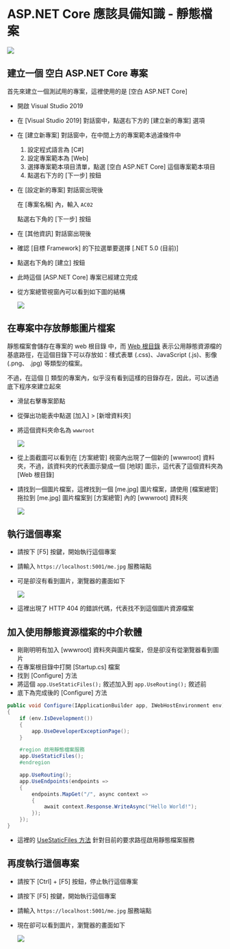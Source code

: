 # ASP.NET Core 應該具備知識 - 靜態檔案

![](../Images/x130.png)

## 建立一個 空白 ASP.NET Core 專案

首先來建立一個測試用的專案，這裡使用的是 [空白 ASP.NET Core]

* 開啟 Visual Studio 2019
* 在 [Visual Studio 2019] 對話窗中，點選右下方的 [建立新的專案] 選項
* 在 [建立新專案] 對話窗中，在中間上方的專案範本過濾條件中
  
  1. 設定程式語言為 [C#]
  2. 設定專案範本為 [Web]
  3. 選擇專案範本項目清單，點選 [空白 ASP.NET Core] 這個專案範本項目
  4. 點選右下方的 [下一步] 按鈕

* 在 [設定新的專案] 對話窗出現後

  在 [專案名稱] 內，輸入 `AC02`

  點選右下角的 [下一步] 按鈕

* 在 [其他資訊] 對話窗出現後
* 確認 [目標 Framework] 的下拉選單要選擇 [.NET 5.0 (目前)]
* 點選右下角的 [建立] 按鈕

* 此時這個 [ASP.NET Core] 專案已經建立完成
* 從方案總管視窗內可以看到如下圖的結構

  ![](../Images/x131.png)

## 在專案中存放靜態圖片檔案

靜態檔案會儲存在專案的 web 根目錄 中，而 [Web 根目錄](https://docs.microsoft.com/zh-tw/aspnet/core/fundamentals/?view=aspnetcore-5.0&tabs=windows#web-root&WT.mc_id=DT-MVP-5002220) 表示公用靜態資源檔的基底路徑，在這個目錄下可以存放如：樣式表單 (.css)、JavaScript (.js)、影像 (.png、 .jpg) 等類型的檔案。

不過，在這個 [] 類型的專案內，似乎沒有看到這樣的目錄存在，因此，可以透過底下程序來建立起來

* 滑鼠右擊專案節點
* 從彈出功能表中點選 [加入] > [新增資料夾]
* 將這個資料夾命名為 `wwwroot`

  ![](../Images/x132.png)

* 從上面截圖可以看到在 [方案總管] 視窗內出現了一個新的 [wwwroot] 資料夾，不過，該資料夾的代表圖示變成一個 [地球] 圖示，這代表了這個資料夾為 [Web 根目錄]
* 請找到一個圖片檔案，這裡找到一個 [me.jpg] 圖片檔案，請使用 [檔案總管] 拖拉到 [me.jpg] 圖片檔案到 [方案總管] 內的 [wwwroot] 資料夾

  ![](../Images/x133.png)

## 執行這個專案

* 請按下 [F5] 按鍵，開始執行這個專案
* 請輸入 `https://localhost:5001/me.jpg` 服務端點
* 可是卻沒有看到圖片，瀏覽器的畫面如下

  ![](../Images/x134.png)

* 這裡出現了 HTTP 404 的錯誤代碼，代表找不到這個圖片資源檔案

## 加入使用靜態資源檔案的中介軟體

* 剛剛明明有加入 [wwwroot] 資料夾與圖片檔案，但是卻沒有從瀏覽器看到圖片
* 在專案根目錄中打開 [Startup.cs] 檔案
* 找到 [Configure] 方法
* 將這個 `app.UseStaticFiles();` 敘述加入到 `app.UseRouting();` 敘述前
* 底下為完成後的 [Configure] 方法

```csharp
public void Configure(IApplicationBuilder app, IWebHostEnvironment env)
{
    if (env.IsDevelopment())
    {
        app.UseDeveloperExceptionPage();
    }

    #region 啟用靜態檔案服務
    app.UseStaticFiles();
    #endregion

    app.UseRouting();
    app.UseEndpoints(endpoints =>
    {
        endpoints.MapGet("/", async context =>
        {
            await context.Response.WriteAsync("Hello World!");
        });
    });
}
```

* 這裡的 [UseStaticFiles 方法](https://docs.microsoft.com/zh-tw/dotnet/api/microsoft.aspnetcore.builder.staticfileextensions.usestaticfiles?view=aspnetcore-5.0&WT.mc_id=DT-MVP-5002220) 針對目前的要求路徑啟用靜態檔案服務

## 再度執行這個專案

* 請按下 [Ctrl] + [F5] 按鈕，停止執行這個專案
* 請按下 [F5] 按鍵，開始執行這個專案
* 請輸入 `https://localhost:5001/me.jpg` 服務端點
* 現在卻可以看到圖片，瀏覽器的畫面如下

  ![](../Images/x135.png)

